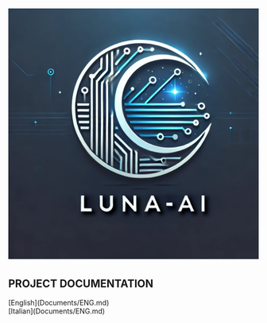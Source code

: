 # <CENTER>![L.U.N.A.-AI Logo](GUI/Resources/LUNA-A_001.png)</CENTER>

## PROJECT DOCUMENTATION

<DIV>
    <DIV>
        [English](Documents/ENG.md)
    </DIV>
    <DIV>
        [Italian](Documents/ENG.md)
    </DIV>
</DIV>